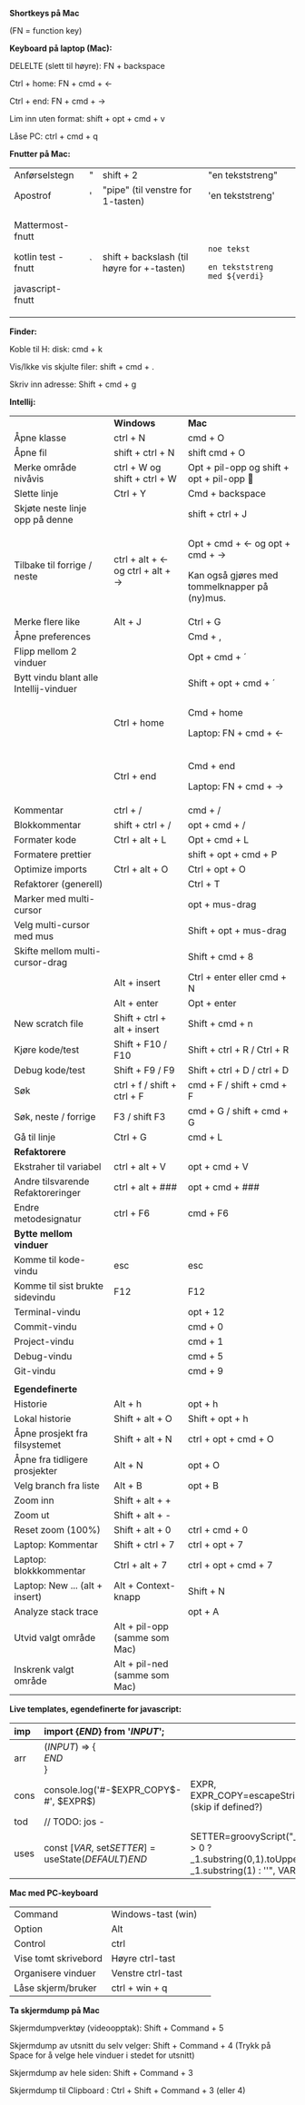 ﻿**Shortkeys på Mac**

(FN = function key)

**Keyboard på laptop (Mac):**

DELELTE (slett til høyre): FN + backspace

Ctrl + home: FN + cmd + ←

Ctrl + end: FN + cmd + →

Lim inn uten format: shift + opt + cmd + v

Låse PC: ctrl + cmd + q

**Fnutter på Mac:**

|||||
| :- | :- | :- | :- |
|Anførselstegn|"|shift + 2|"en tekststreng"|
|Apostrof|'|"pipe" (til venstre for 1-tasten)|'en tekststreng'|
|<p>Mattermost-fnutt</p><p>kotlin test -fnutt</p><p>javascript-fnutt</p>|`|shift + backslash (til høyre for +-tasten)|<p>```noe tekst```</p><p></p><p>`en tekststreng med ${verdi}`</p>|

**Finder:**

Koble til H: disk: cmd + k

Vis/Ikke vis skjulte filer: shift + cmd + .

Skriv inn adresse: Shift + cmd + g

**Intellij:**

|                                        |                                    |                                                                                           |
|:---------------------------------------|:-----------------------------------|:------------------------------------------------------------------------------------------|
|                                        | **Windows**                        | **Mac**                                                                                   |
| Åpne klasse                            | ctrl + N                           | cmd + O                                                                                   |
| Åpne fil                               | shift + ctrl + N                   | shift cmd + O                                                                             |
| Merke område nivåvis                   | ctrl + W og shift + ctrl + W       | Opt + pil-opp og shift + opt + pil-opp                                                   |
| Slette linje                           | Ctrl + Y                           | Cmd + backspace                                                                           |
| Skjøte neste linje opp på denne        |                                    | shift + ctrl + J                                                                          |
| Tilbake til forrige / neste            | ctrl + alt + <- og ctrl + alt + -> | <p>Opt + cmd + ← og opt + cmd + →</p><p>Kan også gjøres med tommelknapper på (ny)mus.</p> |
| Merke flere like                       | Alt + J                            | Ctrl + G                                                                                  |
| Åpne preferences                       |                                    | Cmd + ,                                                                                   |
| Flipp mellom 2 vinduer                 |                                    | Opt + cmd + ´                                                                             |
| Bytt vindu blant alle Intellij-vinduer |                                    | Shift + opt + cmd + ´                                                                     |
|                                        | Ctrl + home                        | <p>Cmd + home</p><p>Laptop: FN + cmd + ←</p>                                              |
|                                        | Ctrl + end                         | <p>Cmd + end</p><p>Laptop: FN + cmd + →</p>                                               |
| Kommentar                              | ctrl + /                           | cmd + /                                                                                   |
| Blokkommentar                          | shift + ctrl + /                   | opt + cmd + /                                                                             |
| Formater kode                          | Ctrl + alt + L                     | Opt + cmd + L                                                                             |
| Formatere prettier                     |                                    | shift + opt + cmd + P                                                                     |
| Optimize imports                       | Ctrl + alt + O                     | Ctrl + opt + O                                                                            |
| Refaktorer (generell)                  |                                    | Ctrl + T                                                                                  |
| Marker med multi-cursor                |                                    | opt + mus-drag                                                                            |
| Velg multi-cursor med mus              |                                    | Shift + opt + mus-drag                                                                    |
| Skifte mellom multi-cursor-drag        |                                    | Shift + cmd + 8                                                                           |
|                                        | Alt + insert                       | Ctrl + enter eller cmd + N                                                                |
|                                        | Alt + enter                        | Opt + enter                                                                               |
| New scratch file                       | Shift + ctrl + alt + insert        | Shift + cmd + n                                                                           |
| Kjøre kode/test                        | Shift + F10 / F10                  | Shift + ctrl + R / Ctrl + R                                                               |
| Debug kode/test                        | Shift + F9 / F9                    | Shift + ctrl + D / ctrl + D                                                               |
| Søk                                    | ctrl + f / shift + ctrl + F        | cmd + F / shift + cmd + F                                                                 |
| Søk, neste / forrige                   | F3 / shift F3                      | cmd + G / shift + cmd + G                                                                 |
| Gå til linje                           | Ctrl + G                           | cmd + L                                                                                   |
| **Refaktorere**                        |                                    |                                                                                           |
| Ekstraher til variabel                 | ctrl + alt + V                     | opt + cmd + V                                                                             |
| Andre tilsvarende Refaktoreringer      | ctrl + alt + ###                   | opt + cmd + ###                                                                           |
| Endre metodesignatur                   | ctrl + F6                          | cmd + F6                                                                                  |
| **Bytte mellom vinduer**               |                                    |                                                                                           |
| Komme til kode-vindu                   | esc                                | esc                                                                                       |
| Komme til sist brukte sidevindu        | F12                                | F12                                                                                       |
| Terminal-vindu                         |                                    | opt + 12                                                                                  |
| Commit-vindu                           |                                    | cmd + 0                                                                                   |
| Project-vindu                          |                                    | cmd + 1                                                                                   |
| Debug-vindu                            |                                    | cmd + 5                                                                                   |
| Git-vindu                              |                                    | cmd + 9                                                                                   |
|                                        |                                    |                                                                                           |
| **Egendefinerte**                      |                                    |                                                                                           |
| Historie                               | Alt + h                            | opt + h                                                                                   |
| Lokal historie                         | Shift + alt + O                    | Shift + opt + h                                                                           |
| Åpne prosjekt fra filsystemet          | Shift + alt + N                    | ctrl + opt + cmd + O                                                                      |
| Åpne fra tidligere prosjekter          | Alt + N                            | opt + O                                                                                   |
| Velg branch fra liste                  | Alt + B                            | opt + B                                                                                   |
| Zoom inn                               | Shift + alt + +                    |                                                                                           |
| Zoom ut                                | Shift + alt + -                    |                                                                                           |
| Reset zoom (100%)                      | Shift + alt + 0                    | ctrl + cmd + 0                                                                            |
| Laptop: Kommentar                      | Shift + ctrl + 7                   | ctrl + opt + 7                                                                            |
| Laptop: blokkkommentar                 | Ctrl + alt + 7                     | ctrl + opt + cmd + 7                                                                      |
| Laptop:    New ...      (alt + insert) | Alt + Context-knapp                | Shift + N                                                                                 |
| Analyze stack trace                    |                                    | opt + A                                                                                   |
| Utvid valgt område                     | Alt + pil-opp (samme som Mac)      |                                                                                           |
| Inskrenk valgt område                  | Alt + pil-ned (samme som Mac)      |                                                                                           |

**Live templates, egendefinerte for javascript:**

| imp  | import {$END$} from '$INPUT$';              |                                                       |
|:-----|:--------------------------------------------|:------------------------------------------------------|
| arr  | ($INPUT$) => {<br>$END$<br>}                |                                                       |
| cons | console.log('#-\$EXPR\_COPY\$-#', \$EXPR\$) | EXPR, EXPR_COPY=escapeString(EXPR) (skip if defined?) |
| tod  | // TODO: jos -                              |                                                       |
| uses | const [$VAR$, set$SETTER$] = useState($DEFAULT$)$END$ | SETTER=groovyScript("_1?.length() > 0 ? _1.substring(0,1).toUpperCase() + _1.substring(1) : ''", VAR) |


**Mac med PC-keyboard**

||||
| :- | :- | :- |
|Command|Windows-tast (win)||
|Option|Alt||
|Control|ctrl||
|Vise tomt skrivebord|Høyre ctrl-tast||
|Organisere vinduer|Venstre ctrl-tast||
|Låse skjerm/bruker|ctrl + win + q||

**Ta skjermdump på Mac**

Skjermdumpverktøy (videoopptak): Shift + Command + 5

Skjermdump av utsnitt du selv velger: Shift + Command + 4 
(Trykk på Space for å velge hele vinduer i stedet for utsnitt)

Skjermdump av hele siden: Shift + Command + 3

Skjermdump til Clipboard : Ctrl + Shift + Command + 3 (eller 4)
